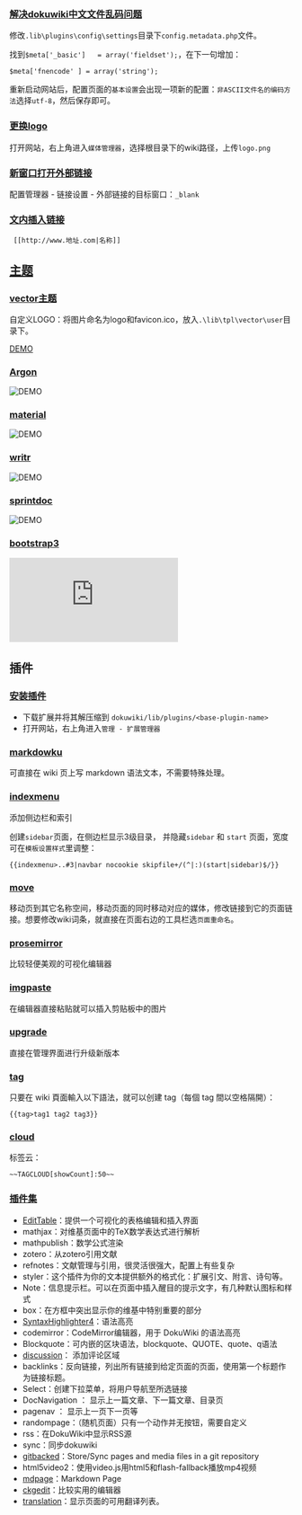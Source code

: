 
### [解决dokuwiki中文文件乱码问题](https://blog.csdn.net/zhang_peisheng/article/details/131619350)

修改`.lib\plugins\config\settings`目录下`config.metadata.php`文件。

找到`$meta['_basic']   = array('fieldset');`，在下一句增加：

```
$meta['fnencode' ] = array('string');
```

重新启动网站后，配置页面的`基本设置`会出现一项新的配置：`非ASCII文件名的编码方法`选择`utf-8`，然后保存即可。

### [更换logo](https://cloud.tencent.com/developer/ask/sof/102546453)

打开网站，右上角进入`媒体管理器`，选择根目录下的wiki路径，上传`logo.png`

### [新窗口打开外部链接](https://zhuanlan.zhihu.com/p/600209878)

配置管理器 - 链接设置 - 外部链接的目标窗口：`_blank`

### [文内插入链接](https://www.dokuwiki.org/zh:wiki:syntax)

```
 [[http://www.地址.com|名称]]
```

## [主题](http://ciangbrides.myds.me/dw/dokuwiki/template)

### [vector主题](https://www.lainme.com/doku.php/blog/2010/09/dokuwiki%E4%B8%BB%E9%A2%98_vector)

自定义LOGO：将图片命名为logo和favicon.ico，放入`.\lib\tpl\vector\user`目录下。

[DEMO](https://wiki.geany.org/newsletter/start)

### [Argon](https://github.com/IceWreck/Argon-Dokuwiki-Template)

![DEMO](https://github.com/IceWreck/Argon-Dokuwiki-Template/raw/master/screenshots/1.png)

### [material](https://github.com/LeonStaufer/material-dokuwiki)

![DEMO](https://camo.githubusercontent.com/b6d1f7b1ca77ead8318dc6d44ad367f68fadaca0208633ea69fe5700b58e02cc/68747470733a2f2f692e696d6775722e636f6d2f315169626d4b672e6a7067)

### [writr](https://github.com/selfthinker/dokuwiki_template_writr)

![DEMO](https://www.dokuwiki.org/_media/template:writr_sample.png)

### [sprintdoc](https://github.com/cosmocode/dokuwiki-template-sprintdoc)

![DEMO](https://www.dokuwiki.org/_media/template:sprintdoc-annotated.png?cache=)
### [bootstrap3](https://github.com/giterlizzi/dokuwiki-template-bootstrap3)

![DEMO](https://www.dokuwiki.org/lib/exe/fetch.php?tok=38e4f8&media=http%3A%2F%2Flotar.altervista.org%2Fdokuwiki%2F_media%2Fwiki%2Ftemplate%2Fbootstrap3-template.png)



## 插件

### [安装插件](https://www.dokuwiki.org/zh-tw:plugins)

- 下载扩展并将其解压缩到 `dokuwiki/lib/plugins/<base-plugin-name>`
- 打开网站，右上角进入`管理 - 扩展管理器`

### [markdowku](http://sunyongfeng.com/201704/administrator/dokuwiki/plugin)

可直接在 wiki 页上写 markdown 语法文本，不需要特殊处理。

### [indexmenu](https://myds.cloud/dokuwiki/%E6%B7%BB%E5%8A%A0%E4%BE%A7%E8%BE%B9%E6%A0%8F%E5%92%8C%E7%B4%A2%E5%BC%95)

添加侧边栏和索引

创建`sidebar`页面，在侧边栏显示3级目录， 并隐藏`sidebar` 和 `start` 页面，宽度可在`模板设置样式`里调整：

```
{{indexmenu>..#3|navbar nocookie skipfile+/(^|:)(start|sidebar)$/}}
```

### [move](https://www.gualaohan.com/post/564)

移动页到其它名称空间，移动页面的同时移动对应的媒体，修改链接到它的页面链接。想要修改wiki词条，就直接在页面右边的工具栏选`页面重命名`。

### [prosemirror](https://myds.cloud/start)

比较轻便美观的可视化编辑器

### [imgpaste](https://myds.cloud/start)

在编辑器直接粘贴就可以插入剪贴板中的图片

### [upgrade](https://myds.cloud/start)

直接在管理界面进行升级新版本

### [tag](https://www.ichiayi.com/wiki/tech/dokuwiki_plugin)

只要在 wiki 頁面輸入以下語法，就可以创建 tag（每個 tag 間以空格隔開）：

```
{{tag>tag1 tag2 tag3}}
```

### [cloud](https://www.lainme.com/doku.php/blog/2010/08/dokuwiki%E6%8F%92%E4%BB%B6%E4%B8%8E%E4%B8%BB%E9%A2%98%E6%8E%A8%E8%8D%90)

标签云：

```
~~TAGCLOUD[showCount]:50~~
```

### [插件集](https://zhuanlan.zhihu.com/p/600209878)

- [EditTable](https://github.com/cosmocode/edittable)：提供一个可视化的表格编辑和插入界面
- mathjax：对维基页面中的TeX数学表达式进行解析
- mathpublish：数学公式渲染
- zotero：从zotero引用文献
- refnotes：文献管理与引用，很灵活很强大，配置上有些复杂
- styler：这个插件为你的文本提供额外的格式化：扩展引文、附言、诗句等。
- Note：信息提示栏。可以在页面中插入醒目的提示文字，有几种默认图标和样式
- box：在方框中突出显示你的维基中特别重要的部分
- [SyntaxHighlighter4](https://github.com/crazy-max/dokuwiki-plugin-syntaxhighlighter4)：语法高亮
- codemirror：CodeMirror编辑器，用于 DokuWiki 的语法高亮
- Blockquote：可内嵌的区块语法，blockquote、QUOTE、quote、q语法
- [discussion](https://github.com/dokufreaks/plugin-discussion)： 添加评论区域
- backlinks：反向链接，列出所有链接到给定页面的页面，使用第一个标题作为链接标题。
- Select：创建下拉菜单，将用户导航至所选链接
- DocNavigation ： 显示上一篇文章、下一篇文章、目录页
- pagenav ： 显示上一页下一页等
- randompage：（随机页面）只有一个动作并无按钮，需要自定义
- rss：在DokuWiki中显示RSS源
- sync：同步dokuwiki
- [gitbacked](https://github.com/woolfg/dokuwiki-plugin-gitbacked)：Store/Sync pages and media files in a git repository
- html5video2：使用video.js用html5和flash-fallback播放mp4视频
- [mdpage](https://github.com/mizunashi-mana/dokuwiki-plugin-mdpage)：Markdown Page
- [ckgedit](https://github.com/turnermm/ckgedit)：比较实用的编辑器
- [translation](https://github.com/splitbrain/dokuwiki-plugin-translation)：显示页面的可用翻译列表。